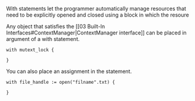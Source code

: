 With statements let the programmer automatically manage resources that need to be explicitly opened and closed using a block in which the resoure

Any object that satisfies the  [[03 Built-In Interfaces#ContextManager|ContextManager interface]] can be placed in argument of a with statement.


```
with mutext_lock {

}
```

You can also place an assignment in the statement. 
```
with file_handle := open("filname".txt) {

}
```

